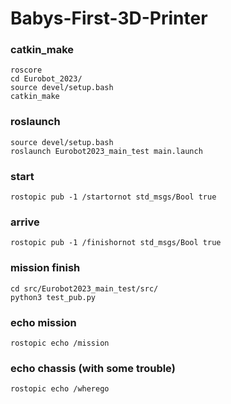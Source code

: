 # Babys-First-3D-Printer

### catkin_make
    roscore
    cd Eurobot_2023/
    source devel/setup.bash
    catkin_make
    
### roslaunch
    source devel/setup.bash
    roslaunch Eurobot2023_main_test main.launch

### start
    rostopic pub -1 /startornot std_msgs/Bool true
    
### arrive
    rostopic pub -1 /finishornot std_msgs/Bool true

### mission finish
    cd src/Eurobot2023_main_test/src/
    python3 test_pub.py 

### echo mission
    rostopic echo /mission

### echo chassis (with some trouble)
    rostopic echo /wherego
